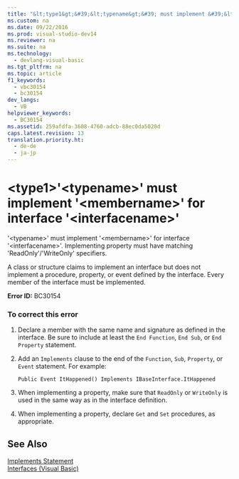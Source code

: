 ```yaml
---
title: "&lt;type1&gt;&#39;&lt;typename&gt;&#39; must implement &#39;&lt;membername&gt;&#39; for interface &#39;&lt;interfacename&gt;&#39;"
ms.custom: na
ms.date: 09/22/2016
ms.prod: visual-studio-dev14
ms.reviewer: na
ms.suite: na
ms.technology: 
  - devlang-visual-basic
ms.tgt_pltfrm: na
ms.topic: article
f1_keywords: 
  - vbc30154
  - bc30154
dev_langs: 
  - VB
helpviewer_keywords: 
  - BC30154
ms.assetid: 259afdfa-3608-4760-adcb-88ec0da5020d
caps.latest.revision: 13
translation.priority.ht: 
  - de-de
  - ja-jp
---
```

# &lt;type1&gt;&#39;&lt;typename&gt;&#39; must implement &#39;&lt;membername&gt;&#39; for interface &#39;&lt;interfacename&gt;&#39;
'<typename\>' must implement '<membername\>' for interface '<interfacename\>'. Implementing property must have matching 'ReadOnly'/'WriteOnly' specifiers.  
  
 A class or structure claims to implement an interface but does not implement a procedure, property, or event defined by the interface. Every member of the interface must be implemented.  
  
 **Error ID:** BC30154  
  
### To correct this error  
  
1.  Declare a member with the same name and signature as defined in the interface. Be sure to include at least the `End Function`, `End Sub`, or `End Property` statement.  
  
2.  Add an `Implements` clause to the end of the `Function`, `Sub`, `Property`, or `Event` statement. For example:  
  
    ```  
    Public Event ItHappened() Implements IBaseInterface.ItHappened  
    ```  
  
3.  When implementing a property, make sure that `ReadOnly` or `WriteOnly` is used in the same way as in the interface definition.  
  
4.  When implementing a property, declare `Get` and `Set` procedures, as appropriate.  
  
## See Also  
 [Implements Statement](../vs140/implements-statement.md)   
 [Interfaces (Visual Basic)](../vs140/interfaces--visual-basic-.md)